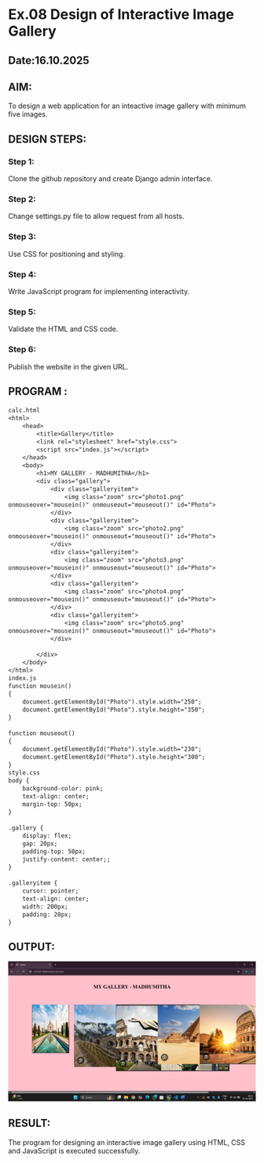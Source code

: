 # Ex.08 Design of Interactive Image Gallery
## Date:16.10.2025

## AIM:
To design a web application for an inteactive image gallery with minimum five images.

## DESIGN STEPS:

### Step 1:
Clone the github repository and create Django admin interface.

### Step 2:
Change settings.py file to allow request from all hosts.

### Step 3:
Use CSS for positioning and styling.

### Step 4:
Write JavaScript program for implementing interactivity.

### Step 5:
Validate the HTML and CSS code.

### Step 6:
Publish the website in the given URL.

## PROGRAM :
~~~
calc.html
<html>
    <head>
        <title>Gallery</title>
        <link rel="stylesheet" href="style.css">
        <script src="index.js"></script>
    </head>
    <body>
        <h1>MY GALLERY - MADHUMITHA</h1>
        <div class="gallery">
            <div class="galleryitem">
                <img class="zoom" src="photo1.png" onmouseover="mousein()" onmouseout="mouseout()" id="Photo">
            </div>
            <div class="galleryitem">
                <img class="zoom" src="photo2.png" onmouseover="mousein()" onmouseout="mouseout()" id="Photo">
            </div>
            <div class="galleryitem">
                <img class="zoom" src="photo3.png" onmouseover="mousein()" onmouseout="mouseout()" id="Photo">
            </div>
            <div class="galleryitem">
                <img class="zoom" src="photo4.png" onmouseover="mousein()" onmouseout="mouseout()" id="Photo">
            </div>
            <div class="galleryitem">
                <img class="zoom" src="photo5.png" onmouseover="mousein()" onmouseout="mouseout()" id="Photo">
            </div>
    
        </div>
    </body>
</html>
index.js
function mousein()
{
    document.getElementById("Photo").style.width="250";
    document.getElementById("Photo").style.height="350";
}

function mouseout()
{
    document.getElementById("Photo").style.width="230";
    document.getElementById("Photo").style.height="300";
}
style.css
body {
    background-color: pink;
    text-align: center;
    margin-top: 50px;
}

.gallery {
    display: flex;
    gap: 20px;
    padding-top: 50px;
    justify-content: center;;
}

.galleryitem {
    cursor: pointer;
    text-align: center;
    width: 200px;
    padding: 20px;
}
~~~
## OUTPUT:
![alt text](<Screenshot 2025-10-16 092325.png>)

## RESULT:
The program for designing an interactive image gallery using HTML, CSS and JavaScript is executed successfully.
